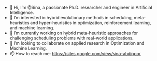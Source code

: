 - 👋 Hi, I’m @Sina, a passionate Ph.D. researcher and engineer in Artificial Intelligence.
- 👀 I’m interested in hybrid evolutionary methods in scheduling, meta-heuristics and hyper-heuristics in optimization, reinforcement learning, and machine learning.
- 🌱 I’m currently working on hybrid meta-heuristic approaches for challenging scheduling problems with real-world applications.
- 💞️ I’m looking to collaborate on applied research in Optimization and Machine Learning.
- 📫 How to reach me: https://sites.google.com/view/sina-abdipoor
